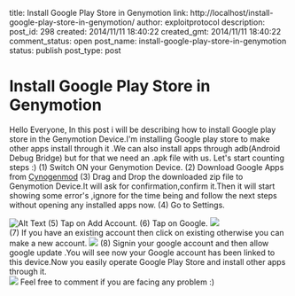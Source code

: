 title: Install Google Play Store in Genymotion
link: http://localhost/install-google-play-store-in-genymotion/
author: exploitprotocol
description: 
post_id: 298
created: 2014/11/11 18:40:22
created_gmt: 2014/11/11 18:40:22
comment_status: open
post_name: install-google-play-store-in-genymotion
status: publish
post_type: post

# Install Google Play Store in Genymotion

Hello Everyone, In this post i will be describing how to install Google play store in the Genymotion Device.I'm installing Google play store to make other apps install through it .We can also install apps through adb(Android Debug Bridge) but for that we need an .apk file with us. Let's start counting steps :) (1) Switch ON your Genymotion Device. (2) Download Google Apps from [Cynogenmod]() (3) Drag and Drop the downloaded zip file to Genymotion Device.It will ask for confirmation,confirm it.Then it will start showing some error's ,ignore for the time being and follow the next steps without opening any installed apps now. (4) Go to Settings.

![Alt Text](https://imgur.com/OBvbKvG.png) (5) Tap on Add Account. (6) Tap on Google. ![](https://i.imgur.com/W5DNEsy.png)   
(7) If you have an existing account then click on existing otherwise you can make a new account. ![](https://i.imgur.com/D8dy0dV.png) (8) Signin your google account and then allow google update .You will see now your Google account has been linked to this device.Now you easily operate Google Play Store and install other apps through it.   
![](https://i.imgur.com/jdtl4wX.png) Feel free to comment if you are facing any problem :)